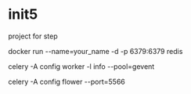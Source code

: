 # init5
project for step


docker run --name=your_name -d -p 6379:6379 redis

celery -A config worker -l info --pool=gevent

celery -A config flower --port=5566
